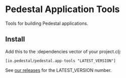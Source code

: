# Pedestal Application Tools

Tools for building Pedestal applications.

## Install

Add this to the :dependencies vector of your project.clj:

    [io.pedestal/pedestal.app-tools "LATEST_VERSION"]

See [our releases](https://github.com/pedestal/pedestal/releases) for the LATEST\_VERSION number.

<!-- Copyright 2013 Relevance, Inc. -->
